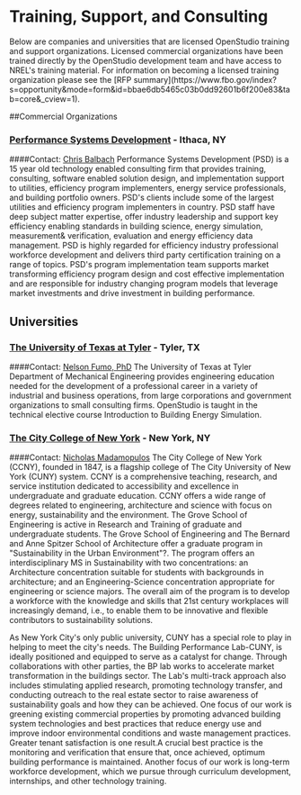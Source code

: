 <h1>Training, Support, and Consulting</h1>
Below are companies and universities that are licensed OpenStudio training and support organizations. Licensed commercial organizations have been trained directly by the OpenStudio development team and have access to NREL's training material. For information on becoming a licensed training organization please see the [RFP summary](https://www.fbo.gov/index?s=opportunity&mode=form&id=bbae6db5465c03b0dd92601b6f200e83&tab=core&_cview=1).

##Commercial Organizations

### [Performance Systems Development](http://psdconsulting.com/training/#engineer) - Ithaca, NY
####Contact: [Chris Balbach](mailto:cbalbach@psdconsulting.com)
Performance Systems Development (PSD) is a 15 year old technology enabled consulting firm that provides training, consulting, software enabled solution design, and implementation support to utilities, efficiency program implementers, energy service professionals, and building portfolio owners. PSD's clients include some of the largest utilities and efficiency program implementers in country. PSD staff have deep subject matter expertise, offer industry leadership and support key efficiency enabling standards in building science, energy simulation, measurement& verification, evaluation and energy efficiency data management. PSD is highly regarded for efficiency industry professional workforce development and delivers third party certification training on a range of topics. PSD's program implementation team supports market transforming efficiency program design and cost effective implementation and are responsible for industry changing program models that leverage market investments and drive investment in building performance.

## Universities

### [The University of Texas at Tyler](http://www.uttyler.edu/me/) - Tyler, TX
####Contact: [Nelson Fumo, PhD](mailto:nfumo@uttyler.edu)
The University of Texas at Tyler Department of Mechanical Engineering provides engineering education needed for the development of a professional career in a variety of industrial and business operations, from large corporations and government organizations to small consulting firms. OpenStudio is taught in the technical elective course Introduction to Building Energy Simulation.

### [The City College of New York](http://www.ccny.cuny.edu/sustainability/) - New York, NY
####Contact: [Nicholas Madamopulos](mailto:nmadamopoulos@ccny.cuny.edu)
The City College of New York (CCNY), founded in 1847, is a flagship college of The City University of New York (CUNY) system. CCNY is a comprehensive teaching, research, and service institution dedicated to accessibility and excellence in undergraduate and graduate education. CCNY offers a wide range of degrees related to engineering, architecture and science with focus on energy, sustainability and the environment. The Grove School of Engineering is active in Research and Training of graduate and undergraduate students. The Grove School of Engineering and The Bernard and Anne Spitzer School of Architecture offer a graduate program in "Sustainability in the Urban Environment"?. The program offers an interdisciplinary MS in Sustainability with two concentrations: an Architecture concentration suitable for students with backgrounds in architecture; and an Engineering-Science concentration appropriate for engineering or science majors. The overall aim of the program is to develop a workforce with the knowledge and skills that 21st century workplaces will increasingly demand, i.e., to enable them to be innovative and flexible contributors to sustainability solutions.

As New York City's only public university, CUNY has a special role to play in helping to meet the city's needs. The Building Performance Lab-CUNY, is ideally positioned and equipped to serve as a catalyst for change. Through collaborations with other parties, the BP lab works to accelerate market transformation in the buildings sector. The Lab's multi-track approach also includes stimulating applied research, promoting technology transfer, and conducting outreach to the real estate sector to raise awareness of sustainability goals and how they can be achieved. One focus of our work is greening existing commercial properties by promoting advanced building system technologies and best practices that reduce energy use and improve indoor environmental conditions and waste management practices. Greater tenant satisfaction is one result.A crucial best practice is the monitoring and verification that ensure that, once achieved, optimum building performance is maintained. Another focus of our work is long-term workforce development, which we pursue through curriculum development, internships, and other technology training.
